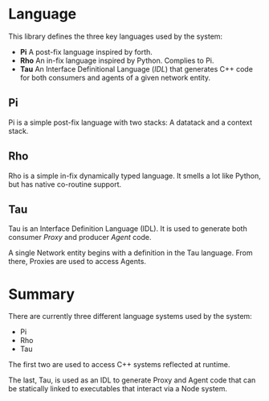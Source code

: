 # Language

This library defines the three key languages used by the system:
* **Pi** A post-fix language inspired by forth.
* **Rho** An in-fix language inspired by Python. Complies to Pi.
* **Tau** An Interface Definitional Language (_IDL_) that generates C++ code for both consumers and agents of a given network entity.

## Pi

Pi is a simple post-fix language with two stacks: A datatack and a context stack.

## Rho

Rho is a simple in-fix dynamically typed language. It smells a lot like Python, but has native co-routine support.

## Tau

Tau is an Interface Definition Language (IDL). It is used to generate both consumer _Proxy_ and producer _Agent_ code.

A single Network entity begins with a definition in the Tau language. From there, Proxies are used to access Agents.

# Summary

There are currently three different language systems used by the system:
- Pi
- Rho
- Tau

The first two are used to access C++ systems reflected at runtime. 

The last, Tau, is used as an IDL to generate Proxy and Agent code
that can be statically linked to executables that interact via a Node 
system.
